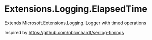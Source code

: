 # Extensions.Logging.ElapsedTime
Extends Microsoft.Extensions.Logging.ILogger with timed operations

Inspired by https://github.com/nblumhardt/serilog-timings
